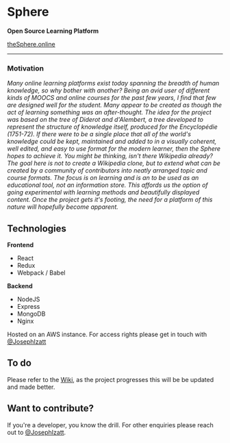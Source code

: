 # **Sphere**
**Open Source Learning Platform**

[theSphere.online](https://www.thesphere.online)

---

### Motivation

_Many online learning platforms exist today spanning the breadth of human knowledge, so why bother with another? Being an avid user of different kinds of MOOCS and online courses for the past few years, I find that few are designed well for the student. Many appear to be created as though the act of learning something was an after-thought. The idea for the project was based on the tree of Diderot and d'Alembert, a tree developed to represent the structure of knowledge itself, produced for the Encyclopédie (1751-72). If there were to be a single place that all of the world's knowledge could be kept, maintained and added to in a visually coherent, well edited, and easy to use format for the modern learner, then the Sphere hopes to achieve it. You might be thinking, isn't there Wikipedia already? The goal here is not to create a Wikipedia clone, but to extend what can be created by a community of contributors into neatly arranged topic and course formats. The focus is on learning and is an to be used as an educational tool, not an information store. This affords us the option of going experimental with learning methods and beautifully displayed content. Once the project gets it's footing, the need for a platform of this nature will hopefully become apparent._


## Technologies

**Frontend**
* React
* Redux
* Webpack / Babel

**Backend**
* NodeJS
* Express
* MongoDB
* Nginx

Hosted on an AWS instance. For access rights please get in touch with [@JosephIzatt](https://twitter.com/JosephIzatt)


## To do

Please refer to the [Wiki](https://github.com/teamsphere/Sphere/wiki), as the project progresses this will be be updated and made better.


## Want to contribute?

If you're a developer, you know the drill. For other enquiries please reach out to [@JosephIzatt](https://twitter.com/JosephIzatt).
